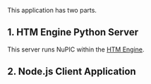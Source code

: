 This application has two parts.

## 1. HTM Engine Python Server

This server runs NuPIC within the [HTM Engine](https://github.com/numenta/numenta-apps/tree/master/htmengine).

## 2. Node.js Client Application

